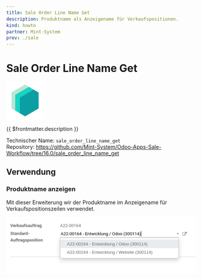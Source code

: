 ```yaml
---
title: Sale Order Line Name Get
description: Produktname als Anzeigename für Verkaufspositionen.
kind: howto
partner: Mint-System
prev: ./sale
---
```

# Sale Order Line Name Get
![icon_oms_box](attachments/icons_odoo_mint_system.png)

{{ $frontmatter.description }}

Technischer Name: `sale_order_line_name_get`\
Repository: <https://github.com/Mint-System/Odoo-Apps-Sale-Workflow/tree/16.0/sale_order_line_name_get>

## Verwendung

### Produktname anzeigen

Mit dieser Erweiterung wir der Produktname im Anzeigename für Verkaufspositionszeilen verwendet.

![](attachments/Sale%20Order%20Line%20Name%20Get.png)

